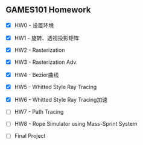 ## GAMES101 Homework

- [x] HW0 - 设置环境 
- [x] HW1 - 旋转、透视投影矩阵
- [x] HW2 - Rasterization
- [x] HW3 - Rasterization Adv. 
- [x] HW4 - Bezier曲线
- [x] HW5 - Whitted Style Ray Tracing
- [x] HW6 - Whitted Style Ray Tracing加速 
- [ ] HW7 - Path Tracing 
- [ ] HW8 - Rope Simulator using Mass-Sprint System
- [ ] Final Project

